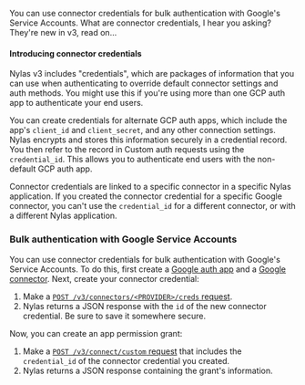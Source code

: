 You can use connector credentials for bulk authentication with Google's Service Accounts. What are connector credentials, I hear you asking? They're new in v3, read on...

#### Introducing connector credentials

Nylas v3 includes "credentials", which are packages of information that you can use when authenticating to override default connector settings and auth methods. You might use this if you're using more than one GCP auth app to authenticate your end users.

You can create credentials for alternate GCP auth apps, which include the app's `client_id` and `client_secret`, and any other connection settings. Nylas encrypts and stores this information securely in a credential record. You then refer to the record in Custom auth requests using the `credential_id`. This allows you to authenticate end users with the non-default GCP auth app.

Connector credentials are linked to a specific connector in a specific Nylas application. If you created the connector credential for a specific Google connector, you can't use the `credential_id` for a different connector, or with a different Nylas application.

### Bulk authentication with Google Service Accounts

You can use connector credentials for bulk authentication with Google's Service Accounts. To do this, first create a [Google auth app](https://developer.nylas.com/docs/dev-guide/provider-guides/google/create-google-app/) and a [Google connector](https://developer.nylas.com/docs/dev-guide/provider-guides/google/create-google-app/#add-a-connector-to-your-nylas-application). Next, create your connector credential:

1. Make a [`POST /v3/connectors/<PROVIDER>/creds` request](https://developer.nylas.com/docs/api/v3/admin/#post-/v3/connectors/-provider-/creds).
2. Nylas returns a JSON response with the `id` of the new connector credential. Be sure to save it somewhere secure.

Now, you can create an app permission grant:

1. Make a [`POST /v3/connect/custom` request](https://developer.nylas.com/docs/api/v3/admin/#post-/v3/connect/custom) that includes the `credential_id` of the connector credential you created.
2. Nylas returns a JSON response containing the grant's information.
